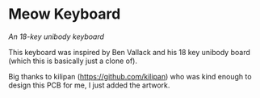 # Meow Keyboard

*An 18-key unibody keyboard*

This keyboard was inspired by Ben Vallack and his 18 key unibody board (which this is basically just a clone of).

Big thanks to kilipan (https://github.com/kilipan) who was kind enough to design this PCB for me, I just added the artwork.





